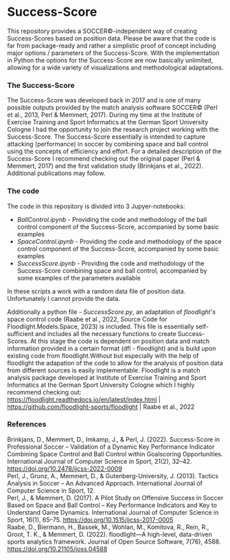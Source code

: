 # Success-Score

This repository provides a SOCCER©-independent way of creating Success-Scores based on position data. Please be aware that the code is far from package-ready and rather a simplistic proof of concept including major options / parameters of the Success-Score. With the implementation in Python the options for the Success-Score are now basically unlimited, allowing for a wide variety of visualizations and methodological adaptations. <br>

### The Success-Score
The Success-Score was developed back in 2017 and is one of many possible outputs provided by the match analysis software SOCCER© (Perl et al., 2013, Perl & Memmert, 2017). During my time at the Institute of Exercise Training and Sport Informatics at the German Sport University Cologne I had the opportunity to join the research project working with the Success-Score. The Success-Score essentially is intended to capture attacking (performance) in soccer by combining space and ball control using the concepts of efficiency and effort. For a detailed description of the Success-Score I recommend checking out the original paper (Perl & Memmert, 2017) and the first validation study (Brinkjans et al., 2022). Additional publications may follow. <br>

### The code
The code in this repository is divided into 3 Jupyer-notebooks:

+ *BallControl.ipynb* - Providing the code and methodology of the ball control component of the Success-Score, accompanied by some basic examples
+ *SpaceControl.ipynb* - Providing the code and methodology of the space control component of the Success-Score, accompanied by some basic examples
+ *SuccessScore.ipynb* - Providing the code and methodology of the Success-Score combining space and ball control, accompanied by some examples of the parameters available

In these scripts a work with a random data file of position data. Unfortunately I cannot provide the data. <br>

Additionally  a python file - *SuccessScore.py*, an adaptation of *floodlight's* space control code (Raabe et al., 2022, Source Code for Floodlight.Models.Space, 2023) is included. This file is essentially self-sufficient and includes all the necessary  functions to create Success-Scores. At this stage the code is dependent on position data and match information provided in a certain format (dfl - floodlight) and is build upon existing code from floodlight.Without but especially with the help of floodlight the adapation of the code to allow for the analysis of position data from different sources is easily implementable. Floodlight is a match analysis package developed at Institute of Exercise Training and Sport Informatics at the German Sport University Cologne which I highly recommend checking out: https://floodlight.readthedocs.io/en/latest/index.html | https://github.com/floodlight-sports/floodlight | Raabe et al., 2022 <br>

### References 
Brinkjans, D., Memmert, D., Imkamp, J., & Perl, J. (2022). Success-Score in Professional Soccer – Validation of a Dynamic Key Performance Indicator Combining Space Control and Ball Control within Goalscoring Opportunities. International Journal of Computer Science in Sport, 21(2), 32–42. https://doi.org/10.2478/ijcss-2022-0009 <br>
Perl, J., Grunz, A., Memmert, D., & Gutenberg-University, J. (2013). Tactics Analysis in Soccer – An Advanced Approach. International Journal of Computer Science in Sport, 12. <br>
Perl, J., & Memmert, D. (2017). A Pilot Study on Offensive Success in Soccer Based on Space and Ball Control – Key Performance Indicators and Key to Understand Game Dynamics. International Journal of Computer Science in Sport, 16(1), 65–75. https://doi.org/10.1515/ijcss-2017-0005 <br>
Raabe, D., Biermann, H., Bassek, M., Wohlan, M., Komitova, R., Rein, R., Groot, T. K., & Memmert, D. (2022). floodlight—A high-level, data-driven sports analytics framework. Journal of Open Source Software, 7(76), 4588. https://doi.org/10.21105/joss.04588 <br>
